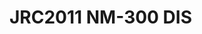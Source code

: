 <a name="material" />

# JRC2011 NM-300 DIS
<script type="application/ld+json">
  {
    "@context": "https://schema.org/",
    "@type": "ChemicalSubstance",
    "http://purl.org/dc/terms/conformsTo":
      {
        "@type": "CreativeWork",
        "@id": "https://bioschemas.org/profiles/ChemicalSubstance/0.4-RELEASE/"
      },
    "@id": "https://egonw.github.io/nanowiki/nanowiki356.html#material",
    "name": "JRC2011 NM-300 DIS",
    "sameAs: "http://127.0.0.1/mediawiki/index.php/Special:URIResolver/JRC2011_NM-2D300_DIS"
  }
</script>

